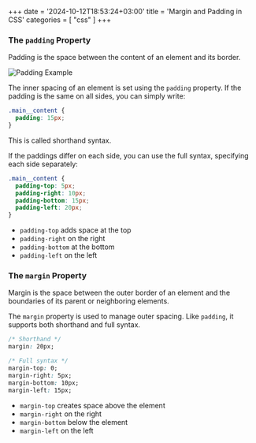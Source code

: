 +++
date = '2024-10-12T18:53:24+03:00'
title = 'Margin and Padding in CSS'
categories = [ "css" ]
+++


### The `padding` Property

Padding is the space between the content of an element and its border.

![Padding Example](../images/padding.png)

The inner spacing of an element is set using the `padding` property. If the padding is the same on all sides, you can simply write:

```css
.main__content {
  padding: 15px;
}
```

This is called shorthand syntax.

If the paddings differ on each side, you can use the full syntax, specifying each side separately:

```css
.main__content {
  padding-top: 5px;
  padding-right: 10px;
  padding-bottom: 15px;
  padding-left: 20px;
}
```

- `padding-top` adds space at the top
- `padding-right` on the right
- `padding-bottom` at the bottom
- `padding-left` on the left

### The `margin` Property

Margin is the space between the outer border of an element and the boundaries of its parent or neighboring elements.

The `margin` property is used to manage outer spacing. Like `padding`, it supports both shorthand and full syntax.

```css
/* Shorthand */
margin: 20px;

/* Full syntax */
margin-top: 0;
margin-right: 5px;
margin-bottom: 10px;
margin-left: 15px;
```

- `margin-top` creates space above the element
- `margin-right` on the right
- `margin-bottom` below the element
- `margin-left` on the left
